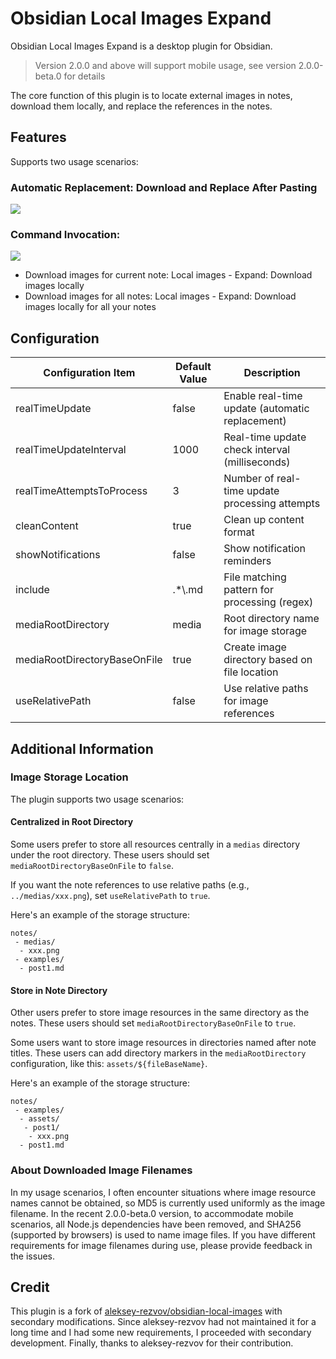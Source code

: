 # Obsidian Local Images Expand

Obsidian Local Images Expand is a desktop plugin for Obsidian.

> Version 2.0.0 and above will support mobile usage, see version 2.0.0-beta.0 for details

The core function of this plugin is to locate external images in notes, download them locally, and replace the references in the notes.

## Features

Supports two usage scenarios:

### Automatic Replacement: Download and Replace After Pasting

![](docs/obsidian-local-images-sep2021.gif)

### Command Invocation:

![](docs/obsidian-local-images-html-sep2021.gif)

- Download images for current note: Local images - Expand: Download images locally
- Download images for all notes: Local images - Expand: Download images locally for all your notes

## Configuration

| Configuration Item           | Default Value | Description                                     |
|------------------------------|---------------|-------------------------------------------------|
| realTimeUpdate               | false         | Enable real-time update (automatic replacement) |
| realTimeUpdateInterval       | 1000          | Real-time update check interval (milliseconds)  |
| realTimeAttemptsToProcess    | 3             | Number of real-time update processing attempts  |
| cleanContent                 | true          | Clean up content format                         |
| showNotifications            | false         | Show notification reminders                     |
| include                      | .*\\.md       | File matching pattern for processing (regex)    |
| mediaRootDirectory           | media         | Root directory name for image storage           |
| mediaRootDirectoryBaseOnFile | true          | Create image directory based on file location   |
| useRelativePath              | false         | Use relative paths for image references         |

## Additional Information

### Image Storage Location

The plugin supports two usage scenarios:

#### Centralized in Root Directory

Some users prefer to store all resources centrally in a `medias` directory under the root directory. These users should set `mediaRootDirectoryBaseOnFile` to `false`.

If you want the note references to use relative paths (e.g., `../medias/xxx.png`), set `useRelativePath` to `true`.

Here's an example of the storage structure:

```
notes/
 - medias/
  - xxx.png
 - examples/
  - post1.md
```

#### Store in Note Directory

Other users prefer to store image resources in the same directory as the notes. These users should set `mediaRootDirectoryBaseOnFile` to `true`.

Some users want to store image resources in directories named after note titles. These users can add directory markers in the `mediaRootDirectory` configuration, like this: `assets/${fileBaseName}`.

Here's an example of the storage structure:

```
notes/
 - examples/
  - assets/
   - post1/
    - xxx.png
  - post1.md
```

### About Downloaded Image Filenames

In my usage scenarios, I often encounter situations where image resource names cannot be obtained, so MD5 is currently used uniformly as the image filename. In the recent 2.0.0-beta.0 version, to accommodate mobile scenarios, all Node.js dependencies have been removed, and SHA256 (supported by browsers) is used to name image files. If you have different requirements for image filenames during use, please provide feedback in the issues.

## Credit

This plugin is a fork of [aleksey-rezvov/obsidian-local-images](https://github.com/aleksey-rezvov/obsidian-local-images) with secondary modifications. Since aleksey-rezvov had not maintained it for a long time and I had some new requirements, I proceeded with secondary development. Finally, thanks to aleksey-rezvov for their contribution.
